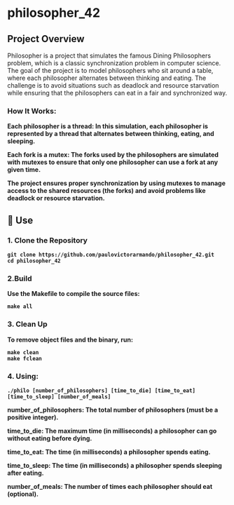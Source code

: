 # philosopher_42

## Project Overview
Philosopher is a project that simulates the famous Dining Philosophers problem, which is a classic synchronization problem in computer science. The goal of the project is to model philosophers who sit around a table, where each philosopher alternates between thinking and eating. The challenge is to avoid situations such as deadlock and resource starvation while ensuring that the philosophers can eat in a fair and synchronized way.

### How It Works:
<b>Each philosopher is a thread:<b> In this simulation, each philosopher is represented by a thread that alternates between thinking, eating, and sleeping.

<b>Each fork is a mutex:<b> The forks used by the philosophers are simulated with mutexes to ensure that only one philosopher can use a fork at any given time.

The project ensures proper synchronization by using mutexes to manage access to the shared resources (the forks) and avoid problems like deadlock or resource starvation.


## 🚀 Use
### 1. Clone the Repository
```
git clone https://github.com/paulovictorarmando/philosopher_42.git
cd philosopher_42
```
### 2.Build
Use the Makefile to compile the source files:
```
make all
```
### 3. Clean Up
To remove object files and the binary, run:
```
make clean
make fclean
```
### 4. Using:
```
./philo [number_of_philosophers] [time_to_die] [time_to_eat] [time_to_sleep] [number_of_meals]

```

<b>number_of_philosophers:</b> The total number of philosophers (must be a positive integer).

<b>time_to_die:</b> The maximum time (in milliseconds) a philosopher can go without eating before dying.

<b>time_to_eat:</b> The time (in milliseconds) a philosopher spends eating.

<b>time_to_sleep:</b> The time (in milliseconds) a philosopher spends sleeping after eating.

<b>number_of_meals:</b> The number of times each philosopher should eat (optional).
###
